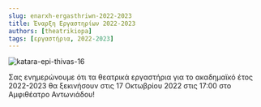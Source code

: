 ```yaml
---
slug: enarxh-ergasthriwn-2022-2023
title: Έναρξη Εργαστηρίων 2022-2023
authors: [theatrikiopa]
tags: [εργαστήρια, 2022-2023]
---
```


![katara-epi-thivas-16](/img/blog/enarxh-ergasthriwn-2022-2023.png)

Σας ενημερώνουμε ότι τα θεατρικά εργαστήρια για το ακαδημαϊκό έτος 2022-2023 θα ξεκινήσουν στις 17 Οκτωβρίου 2022 στις 17:00 στο Αμφιθέατρο Αντωνιάδου!
